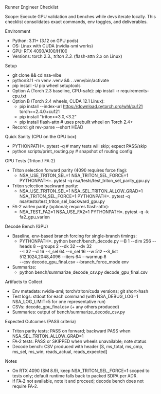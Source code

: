Runner Engineer Checklist

Scope: Execute GPU validation and benches while devs iterate locally. This checklist consolidates exact commands, env toggles, and deliverables.

Environment
- Python: 3.11+ (3.12 on GPU pods)
- OS: Linux with CUDA (nvidia-smi works)
- GPU: RTX 4090/A100/H100
- Versions: torch 2.3.*, triton 2.3.* (flash-attn 2.x on Linux)

Setup
- git clone <repo> && cd nsa-vibe
- python3.11 -m venv .venv && . .venv/bin/activate
- pip install -U pip wheel setuptools
- Option A (Torch 2.3 baseline, CPU-safe): pip install -r requirements-cpu.txt
- Option B (Torch 2.4 wheels, CUDA 12.1 Linux):
  - pip install --index-url https://download.pytorch.org/whl/cu121 torch==2.4.0+cu121
  - pip install "triton>=3.0,<3.2"
  - pip install flash-attn  # uses prebuilt wheel on Torch 2.4+
- Record: git rev-parse --short HEAD

Quick Sanity (CPU on the GPU box)
- PYTHONPATH=. pytest -q  # many tests will skip; expect PASS/skip
- python scripts/print_routing.py  # snapshot of routing config

GPU Tests (Triton / FA‑2)
- Triton selection forward parity (4090 requires force flag):
  - NSA_USE_TRITON_SEL=1 NSA_TRITON_SEL_FORCE=1 PYTHONPATH=. pytest -q nsa/tests/test_triton_sel_parity_gpu.py
- Triton selection backward parity:
  - NSA_USE_TRITON_SEL=1 NSA_SEL_TRITON_ALLOW_GRAD=1 NSA_TRITON_SEL_FORCE=1 PYTHONPATH=. pytest -q nsa/tests/test_triton_sel_backward_gpu.py
- FA‑2 varlen parity (optional; requires flash-attn):
  - NSA_TEST_FA2=1 NSA_USE_FA2=1 PYTHONPATH=. pytest -q -k fa2_gpu_varlen

Decode Bench (GPU)
- Baseline, env-based branch forcing for single-branch timings:
  - PYTHONPATH=. python bench/bench_decode.py --B 1 --dim 256 --heads 8 --groups 2 --dk 32 --dv 32 \
    --l 32 --d 16 --l_sel 64 --n_sel 16 --w 512 --S_list 512,1024,2048,4096 --iters 64 --warmup 8 \
    --csv decode_gpu_final.csv --branch_force_mode env
- Summarize:
  - python bench/summarize_decode_csv.py decode_gpu_final.csv

Artifacts to Collect
- Env metadata: nvidia-smi; torch/triton/cuda versions; git short-hash
- Test logs: stdout for each command (with NSA_DEBUG_LOG=1 NSA_LOG_LIMIT=5 for one representative run)
- CSVs: decode_gpu_final.csv (+ any others produced)
- Summaries: output of bench/summarize_decode_csv.py

Expected Outcomes (PASS criteria)
- Triton parity tests: PASS on forward; backward PASS when NSA_SEL_TRITON_ALLOW_GRAD=1
- FA‑2 tests: PASS or SKIPPED when wheels unavailable; note status
- Decode bench: CSV produced with header [S, ms_total, ms_cmp, ms_sel, ms_win, reads_actual, reads_expected]

Notes
- On RTX 4090 (SM 8.9), keep NSA_TRITON_SEL_FORCE=1 scoped to tests only; default runtime falls back to packed SDPA per ADR.
- If FA‑2 not available, note it and proceed; decode bench does not require FA‑2.
